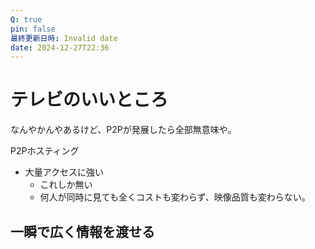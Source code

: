 ```yaml
---
Q: true
pin: false
最終更新日時: Invalid date
date: 2024-12-27T22:36
---
```

# テレビのいいところ

なんやかんやあるけど、P2Pが発展したら全部無意味や。

P2Pホスティング

- 大量アクセスに強い
    - これしか無い
    - 何人が同時に見ても全くコストも変わらず、映像品質も変わらない。

## 一瞬で広く情報を渡せる
